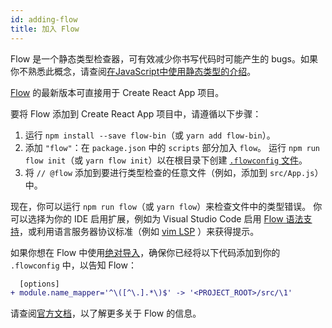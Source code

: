 ```yaml
---
id: adding-flow
title: 加入 Flow
---
```


Flow 是一个静态类型检查器，可有效减少你书写代码时可能产生的 bugs。如果你不熟悉此概念，请查阅[在JavaScript中使用静态类型的介绍](https://medium.com/@preethikasireddy/why-use-static-types-in-javascript-part-1-8382da1e0adb)。

[Flow](https://flow.org/) 的最新版本可直接用于 Create React App 项目。

要将 Flow 添加到 Create React App 项目中，请遵循以下步骤：

1. 运行 `npm install --save flow-bin`（或 `yarn add flow-bin`）。
2. 添加 `"flow"`：在 `package.json` 中的 `scripts` 部分加入 `flow`。
运行 `npm run flow init`（或 `yarn flow init`）以在根目录下创建 [`.flowconfig` 文件](https://flow.org/en/docs/config/)。
4. 将 `// @flow` 添加到要进行类型检查的任意文件（例如，添加到 `src/App.js`）中。

现在，你可以运行 `npm run flow`（或 `yarn flow`）来检查文件中的类型错误。
你可以选择为你的 IDE 启用扩展，例如为 Visual Studio Code 启用 [Flow 语法支持](https://github.com/flowtype/flow-for-vscode)，或利用语言服务器协议标准（例如  [vim LSP](https://github.com/prabirshrestha/vim-lsp/wiki/Servers-Flow) ）来获得提示。

如果你想在 Flow 中使用[绝对导入](/docs/importing-a-component#absolute-imports)，确保你已经将以下代码添加到你的 `.flowconfig` 中，以告知 Flow：

```diff
  [options]
+ module.name_mapper='^\([^\.].*\)$' -> '<PROJECT_ROOT>/src/\1'
```

请查阅[官方文档](https://flow.org/)，以了解更多关于 Flow 的信息。
